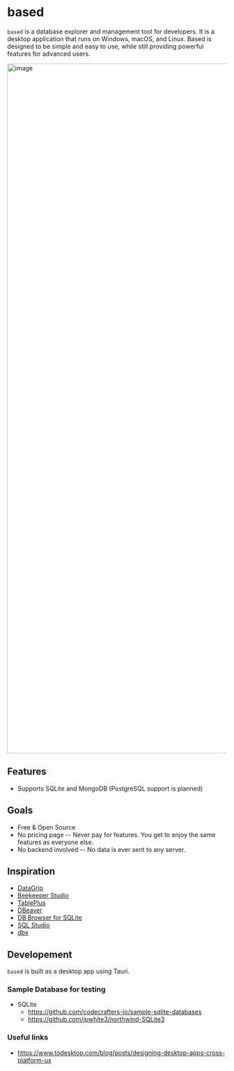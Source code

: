 # based

`based` is a database explorer and management tool for developers. It is a desktop application that runs on Windows, macOS, and Linux. Based is designed to be simple and easy to use, while still providing powerful features for advanced users.

<img width="1582" alt="image" src="https://github.com/user-attachments/assets/2844a8f6-ec55-4daf-a6aa-a56026ce28a8" />

## Features
- Supports SQLite and MongoDB (PostgreSQL support is planned)
 
## Goals
- Free & Open Source
- No pricing page -- Never pay for features. You get to enjoy the same features as everyone else.
- No backend involved -- No data is ever sent to any server.
 
## Inspiration
- [DataGrip](https://www.jetbrains.com/datagrip/)
- [Beekeeper Studio](https://www.beekeeperstudio.io/)
- [TablePlus](https://tableplus.com/)
- [DBeaver](https://dbeaver.io/)
- [DB Browser for SQLite](https://sqlitebrowser.org/)
- [SQL Studio](https://www.sql.studio/)
- [dbx](https://getdbx.com/)

## Developement

`based` is built as a desktop app using Tauri.

### Sample Database for testing
- SQLite
    - https://github.com/codecrafters-io/sample-sqlite-databases
    - https://github.com/jpwhite3/northwind-SQLite3

### Useful links
- https://www.todesktop.com/blog/posts/designing-desktop-apps-cross-platform-ux